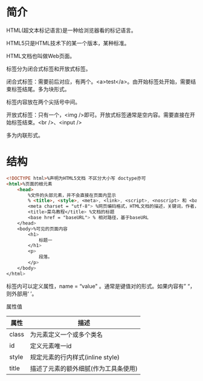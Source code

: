 # 简介

HTML(超文本标记语言)是一种给浏览器看的标记语言。

HTML5只是HTML技术下的某一个版本，某种标准。

HTML文档也叫做Web页面。

标签分为闭合式标签和开放式标签。

闭合式标签：需要前后对应，有两个。\<a>test\</a>。由开始标签处开始，需要结束标签结尾。多为块形式。

标签内容放在两个尖括号中间。

开放式标签：只有一个，\<img />即可。开放式标签通常是空内容。需要直接在开始标签结束。\<br />、\<input />

多为内联形式。

# 结构



```html
<!DOCTYPE html>%声明为HTML5文档 不区分大小写 doctype亦可
<html>%页面的根元素
    <head>
        %文件的头部元素，并不会直接在页面内显示
        % <title>, <style>, <meta>, <link>, <script>, <noscript> 和 <base>
        <meta charset = "utf-8"> %网页编码格式，HTML文档的描述，关键词，作者，字符集等。
        <title>菜鸟教程</title> %文档的标题
		<base href = "baseURL"> % 相对路径，基于baseURL
    </head>
    <body>%可见的页面内容
        <h1>
            标题一
        </h1>
        <p>
            段落。
        </p>
    </body>
</html>
```



标签内可以定义属性，name = “value" 。通常是键值对的形式。如果内容有” “，则外部用‘ ’。

属性值

| 属性  | 描述                                 |
| ----- | ------------------------------------ |
| class | 为元素定义一个或多个类名               |
| id    | 定义元素唯一id                        |
| style | 规定元素的行内样式(inline style)      |
| title | 描述了元素的额外细腻(作为工具条使用)   |

